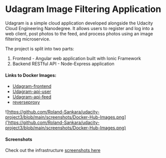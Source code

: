 # Udagram Image Filtering Application

Udagram is a simple cloud application developed alongside the Udacity Cloud Engineering Nanodegree. It allows users to register and log into a web client, post photos to the feed, and process photos using an image filtering microservice.

The project is split into two parts:
1. Frontend - Angular web application built with Ionic Framework
2. Backend RESTful API - Node-Express application

#### Links to Docker Images:
- [Udagram-frontend](https://hub.docker.com/repository/docker/rolandsankara/udagram-frontend)
- [Udagram-api-user](https://hub.docker.com/repository/docker/rolandsankara/udagram-api-user)
- [Udagram-api-feed](https://hub.docker.com/repository/docker/rolandsankara/udagram-api-feed)
- [reverseproxy](https://hub.docker.com/repository/docker/rolandsankara/reverseproxy)

![https://github.com/Roland-Sankara/udacity-project3/blob/main/screenshots/Docker-Hub-Images.png]('https://github.com/Roland-Sankara/udacity-project3/blob/main/screenshots/Docker-Hub-Images.png)

#### Screenshots
Check out the infrastructure [screenshots here]('./screenshots')